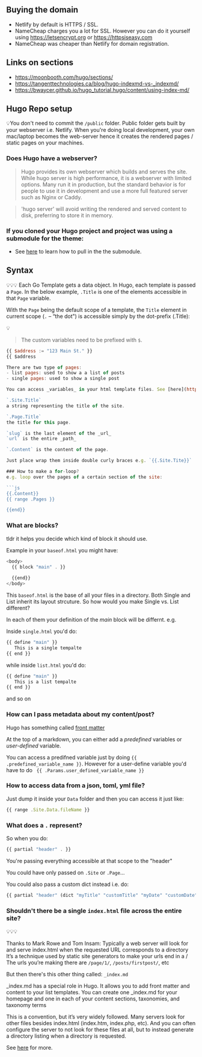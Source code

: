 ## Buying the domain
- Netlify by default is HTTPS / SSL. 
- NameCheap charges you a lot for SSL. However you can do it yourself using https://letsencrypt.org or https://httpsiseasy.com
- NameCheap was cheaper than Netlify for domain registration. 

## Links on sections
- https://moonbooth.com/hugo/sections/
- https://tangenttechnologies.ca/blog/hugo-indexmd-vs-_indexmd/
- https://bwaycer.github.io/hugo_tutorial.hugo/content/using-index-md/

## Hugo Repo setup
💡You don't need to commit the `/public` folder. Public folder gets built by your webserver i.e. Netlify. 
When you're doing local development, your own mac/laptop becomes the web-server hence it creates the rendered pages / static pages on your machines.

### Does Hugo have a webserver? 
> Hugo provides its own webserver which builds and serves the site.
While hugo server is high performance, it is a webserver with limited options.
Many run it in production, but the standard behavior is for people to use it
in development and use a more full featured server such as Nginx or Caddy.

> 'hugo server' will avoid writing the rendered and served content to disk,
preferring to store it in memory.



### If you cloned your Hugo project and project was using a submodule for the theme: 
- See [here](https://stackoverflow.com/questions/60269683/how-to-fix-the-error-found-no-layout-file-for-html-for-page-in-hugo-cms) to learn how to pull in the the submodule. 


## Syntax

💡💡💡 Each Go Template gets a data object. In Hugo, each template is passed a ‍`Page`. In the below example, `.Title` is one of the elements accessible in that `Page` variable.

With the `Page` being the default scope of a template, the `Title` element in current scope (`.` – “the dot") is accessible simply by the dot-prefix (.Title):

💡

> The custom variables need to be prefixed with `$`.

```js
{{ $address := "123 Main St." }}
{{ $address

There are two type of pages: 
- list pages: used to show a a list of posts
- single pages: used to show a single post

You can access _variables_ in your html template files. See [here](https://gohugo.io/variables/). Examples: 

`.Site.Title`
a string representing the title of the site.

`.Page.Title`
the title for this page.

`slug` is the last element of the _url_
`url` is the entire _path_

`.Content` is the content of the page. 

Just place wrap them inside double curly braces e.g. `{{.Site.Tite}}`

### How to make a for-loop?
e.g. loop over the pages of a certain section of the site: 

```js
{{.Content}} 
{{ range .Pages }}

{{end}}
```


### What are blocks?
tldr it helps you decide which kind of block it should use. 

Example in your `baseof.html` you might have: 

```js
<body> 
  {{ block "main" . }}
  
  {{end}}
</body>

```
This `baseof.html` is the base of all your files in a directory. Both Single and List inherit its layout strcuture. So how would you make Single vs. List different? 

In each of them your definition of the _main_ block will be differnt. e.g. 

Inside `single.html` you'd do: 

```js
{{ define "main" }} 
   This is a single tempalte
{{ end }}
```

while inside `list.html` you'd do: 

```js
{{ define "main" }} 
   This is a list tempalte
{{ end }}
```

and so on

### How can I pass metadata about my content/post? 
Hugo has something called [front matter](https://gohugo.io/content-management/front-matter/)

At the top of a markdown, you can either add a _predefined_ variables or _user-defined_ variable. 

You can access a predifned variable just by doing `{{ .predefined_variable_name }}`. 
However for a user-define variable you'd have to do ` {{ .Params.user_defined_variable_name }}`

### How to access data from a json, toml, yml file? 

Just dump it inside your `Data` folder and then you can access it just like: 

```js
{{ range .Site.Data.fileName }}
```

### What does a `.` represent? 

So when you do: 

```js
{{ partial "header" . }}
```
You're passing everything accessible at that scope to the "header"

You could have only passed on `.Site` or `.Page`...

You could also pass a custom dict instead i.e. do: 



```js
{{ partial "header" (dict "myTitle" "customTitle" "myDate" "customDate" }}
```

### Shouldn't there be a single `index.html` file across the entire site?
💡💡💡

Thanks to Mark Rowe and Tom Insam: 
Typically a web server will look for and serve index.html when the requested URL corresponds to a directory
It’s a technique used by static site generators to make your urls end in a /
The urls you’re making there are `/page/1/`, `/posts/firstpost/`, etc

But then there's this other thing called: `_index.md` 

_index.md has a special role in Hugo. It allows you to add front matter and content to your list templates. 
You can create one _index.md for your homepage and one in each of your content sections, taxonomies, and taxonomy terms

This is a convention, but it’s very widely followed. Many servers look for other files besides index.html (index.htm, index.php, etc). And you can often configure the server to not look for these files at all, but to instead generate a directory listing when a directory is requested.


See [here](https://gohugo.io/content-management/organization/) for more. 
